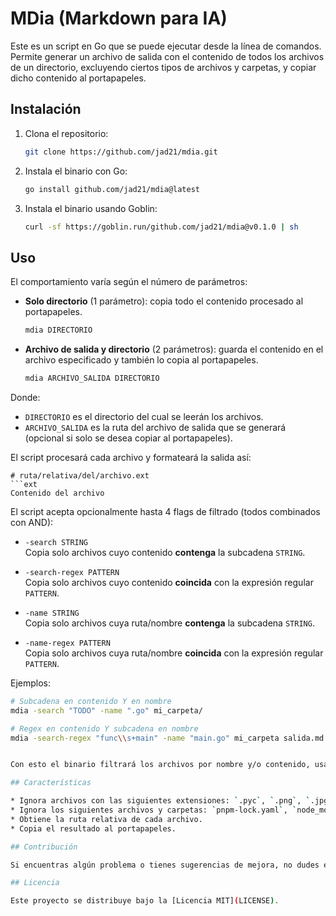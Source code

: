 # MDia (Markdown para IA)

Este es un script en Go que se puede ejecutar desde la línea de comandos. Permite generar un archivo de salida con el contenido de todos los archivos de un directorio, excluyendo ciertos tipos de archivos y carpetas, y copiar dicho contenido al portapapeles.

## Instalación

1. Clona el repositorio:

   ```bash
   git clone https://github.com/jad21/mdia.git
   ```

2. Instala el binario con Go:

   ```bash
   go install github.com/jad21/mdia@latest
   ```

3. Instala el binario usando Goblin:

   ```bash
   curl -sf https://goblin.run/github.com/jad21/mdia@v0.1.0 | sh
   ```

## Uso

El comportamiento varía según el número de parámetros:

* **Solo directorio** (1 parámetro): copia todo el contenido procesado al portapapeles.

  ```bash
  mdia DIRECTORIO
  ```

* **Archivo de salida y directorio** (2 parámetros): guarda el contenido en el archivo especificado y también lo copia al portapapeles.

  ```bash
  mdia ARCHIVO_SALIDA DIRECTORIO
  ```

Donde:

* `DIRECTORIO` es el directorio del cual se leerán los archivos.
* `ARCHIVO_SALIDA` es la ruta del archivo de salida que se generará (opcional si solo se desea copiar al portapapeles).

El script procesará cada archivo y formateará la salida así:

````
# ruta/relativa/del/archivo.ext
```ext
Contenido del archivo
````

El script acepta opcionalmente hasta 4 flags de filtrado (todos combinados con AND):

- `-search STRING`  
  Copia solo archivos cuyo contenido **contenga** la subcadena `STRING`.

- `-search-regex PATTERN`  
  Copia solo archivos cuyo contenido **coincida** con la expresión regular `PATTERN`.

- `-name STRING`  
  Copia solo archivos cuya ruta/nombre **contenga** la subcadena `STRING`.

- `-name-regex PATTERN`  
  Copia solo archivos cuya ruta/nombre **coincida** con la expresión regular `PATTERN`.

Ejemplos:

```bash
# Subcadena en contenido Y en nombre
mdia -search "TODO" -name ".go" mi_carpeta/

# Regex en contenido Y subcadena en nombre
mdia -search-regex "func\\s+main" -name "main.go" mi_carpeta salida.md


Con esto el binario filtrará los archivos por nombre y/o contenido, usando tanto búsquedas simples como regex, y solo incluirá aquellos que cumplan **todas** las condiciones.

## Características

* Ignora archivos con las siguientes extensiones: `.pyc`, `.png`, `.jpg`, `.jpeg`, `.gif`, `.svg`, `.pdf`, `.ico`.
* Ignora los siguientes archivos y carpetas: `pnpm-lock.yaml`, `node_modules/`, `venv/`, `_venv/`, `.git/`, `dist/`, `imagenes/`, `npm-locks/`.
* Obtiene la ruta relativa de cada archivo.
* Copia el resultado al portapapeles.

## Contribución

Si encuentras algún problema o tienes sugerencias de mejora, no dudes en abrir un issue o enviar un pull request.

## Licencia

Este proyecto se distribuye bajo la [Licencia MIT](LICENSE).
